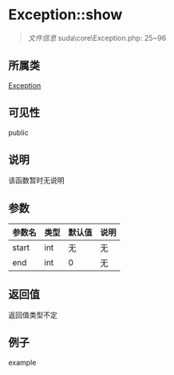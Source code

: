 # Exception::show

> *文件信息* suda\core\Exception.php: 25~96
## 所属类 

[Exception](../Exception.md)

## 可见性

  public  
## 说明

该函数暂时无说明

## 参数

| 参数名 | 类型 | 默认值 | 说明 |
|--------|-----|-------|-------|
| start |  int | 无 | 无 |
| end |  int | 0 | 无 |

## 返回值
返回值类型不定

## 例子

example